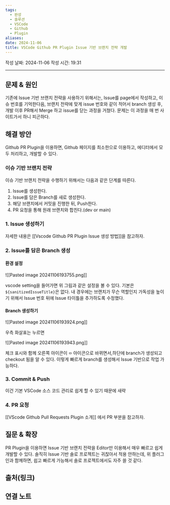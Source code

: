 ```yaml
---
tags:
  - 완성
  - 솔루션
  - VSCode
  - Github
  - Plugin
aliases: 
date: 2024-11-06
title: VSCode Github PR Plugin Issue 기반 브랜치 전략 개발
---
```

작성 날짜: 2024-11-06
작성 시간: 19:31


----

## 문제 & 원인

기존에 Issue 기반 브랜치 전략을 사용하기 위해서는, Issue를 page에서 작성하고, 이슈 번호를 기억한다음, 브랜치 전략에 맞게 issue 번호와 같이 적어서 branch 생성 후, 개발 이후 PR해서 Merge 하고 issue를 닫는 과정을 거쳤다. 문제는 이 과정을 매 번 사이트가서 하니 피곤하다.


## 해결 방안

Github PR Plugin을 이용하면, Github 페이지를 최소한으로 이용하고, 에디터에서 모두 처리하고, 개발할 수 있다.

### 이슈 기반 브랜치 전략

이슈 기반 브랜치 전략을 수행하기 위해서는 다음과 같은 단계를 따른다.

1. Issue를 생성한다.
2. Issue를 담은 Branch를 새로 생성한다.
3. 해당 브랜치에서 커밋을 진행한 뒤, Push한다.
4. PR 요청을 통해 원래 브랜치와 합친다.(dev or main)

### 1. Issue 생성하기

자세한 내용은 [[Vscode Github PR Plugin Issue 생성 방법]]을 참고하자.

### 2. Issue를 담은 Branch 생성

#### 환경 설정

![[Pasted image 20241106193755.png]]

vscode setting을 들어가면 위 그림과 같은 설정을 볼 수 있다. 기본은 `${sanitizedIssueTitle}`은 없다. 내 경우에는 브랜치가 무슨 역할인지 가독성을 높이기 위해서 Issue 번호 뒤에 Issue 타이틀을 추가하도록 수정했다.

#### Branch 생성하기

![[Pasted image 20241106193924.png]]

우측 화살표는 누르면

![[Pasted image 20241106193943.png]]

체크 표시와 함께 오른쪽 아이콘이 `ㅁ` 아이콘으로 바뀌면서,하단에 branch가 생성되고 checkout 됨을 알 수 있다. 이렇게 빠르게 branch를 생성해서 Issue 기반으로 작업 가능하다.

### 3. Commit & Push

이건 기본 VSCode 소스 코드 관리로 쉽게 할 수 있기 때문에 새략

### 4. PR 요청

[[VScode Github Pull Requests Plugin 소개]] 에서 PR 부분을 참고하자.

## 질문 & 확장

PR Plugin을 이용하면 Issue 기반 브랜치 전략을 Editor만 이용해서 매우 빠르고 쉽게 개발할 수 있다. 솔직히 Issue 기반 솔로 프로젝트는 귀찮아서 적용 안하는데, 위 플러그인과 함께하면, 쉽고 빠르게 가능해서 솔로 프로젝트에서도 자주 쓸 것 같다.

## 출처(링크)


## 연결 노트
